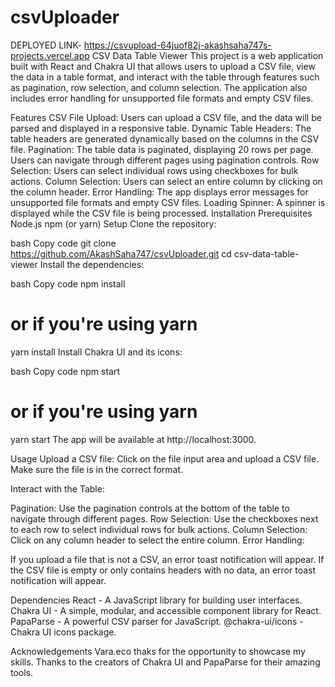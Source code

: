 # csvUploader
DEPLOYED LINK-
https://csvupload-64juof82j-akashsaha747s-projects.vercel.app
CSV Data Table Viewer
This project is a web application built with React and Chakra UI that allows users to upload a CSV file, view the data in a table format, and interact with the table through features such as pagination, row selection, and column selection. The application also includes error handling for unsupported file formats and empty CSV files.

Features
CSV File Upload: Users can upload a CSV file, and the data will be parsed and displayed in a responsive table.
Dynamic Table Headers: The table headers are generated dynamically based on the columns in the CSV file.
Pagination: The table data is paginated, displaying 20 rows per page. Users can navigate through different pages using pagination controls.
Row Selection: Users can select individual rows using checkboxes for bulk actions.
Column Selection: Users can select an entire column by clicking on the column header.
Error Handling: The app displays error messages for unsupported file formats and empty CSV files.
Loading Spinner: A spinner is displayed while the CSV file is being processed.
Installation
Prerequisites
Node.js
npm (or yarn)
Setup
Clone the repository:

bash
Copy code
git clone https://github.com/AkashSaha747/csvUploader.git
cd csv-data-table-viewer
Install the dependencies:

bash
Copy code
npm install
# or if you're using yarn
yarn install
Install Chakra UI and its icons:


bash
Copy code
npm start
# or if you're using yarn
yarn start
The app will be available at http://localhost:3000.

Usage
Upload a CSV file: Click on the file input area and upload a CSV file. Make sure the file is in the correct format.

Interact with the Table:

Pagination: Use the pagination controls at the bottom of the table to navigate through different pages.
Row Selection: Use the checkboxes next to each row to select individual rows for bulk actions.
Column Selection: Click on any column header to select the entire column.
Error Handling:

If you upload a file that is not a CSV, an error toast notification will appear.
If the CSV file is empty or only contains headers with no data, an error toast notification will appear.


Dependencies
React - A JavaScript library for building user interfaces.
Chakra UI - A simple, modular, and accessible component library for React.
PapaParse - A powerful CSV parser for JavaScript.
@chakra-ui/icons - Chakra UI icons package.

Acknowledgements
Vara.eco thaks for the opportunity to showcase my skills.
Thanks to the creators of Chakra UI and PapaParse for their amazing tools.

